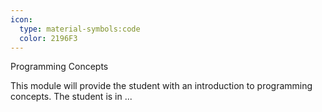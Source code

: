 ```yaml
---
icon:
  type: material-symbols:code
  color: 2196F3
---
```


Programming Concepts

This module will provide the student with an introduction to programming concepts. The student is in ... 
